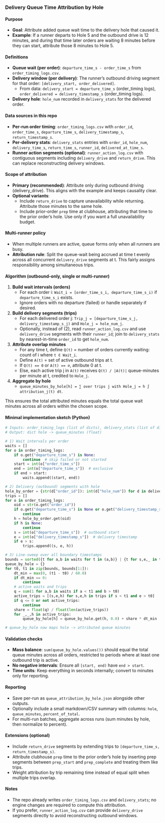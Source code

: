 ### Delivery Queue Time Attribution by Hole

#### Purpose
- **Goal**: Attribute added queue wait time to the delivery hole that caused it.
- **Example**: If a runner departs to Hole 5 and the outbound drive is 12 minutes, and during that time later orders are waiting 8 minutes before they can start, attribute those 8 minutes to Hole 5.

#### Definitions
- **Queue wait (per order)**: `departure_time_s - order_time_s` from `order_timing_logs.csv`.
- **Delivery window (per delivery)**: The runner’s outbound driving segment for that order: `[delivery_start, order_delivered]`.
  - From data: `delivery_start = departure_time_s` (order_timing logs), `order_delivered = delivery_timestamp_s` (order_timing logs).
- **Delivery hole**: `hole_num` recorded in `delivery_stats` for the delivered order.

#### Data sources in this repo
- **Per-run order timing**: `order_timing_logs.csv` with `order_id`, `order_time_s`, `departure_time_s`, `delivery_timestamp_s`, `return_timestamp_s`.
- **Per-delivery stats**: `delivery_stats` entries with `order_id`, `hole_num`, `delivery_time_s`, `return_time_s`, `runner_id`, `delivered_at_time_s`.
- **Runner action segments (optional)**: `runner_action_log.csv` with contiguous segments including `delivery_drive` and `return_drive`. This can replace reconstructing delivery windows.

#### Scope of attribution
- **Primary (recommended)**: Attribute only during outbound driving (delivery_drive). This aligns with the example and keeps causality clear.
- **Optional variants**:
  - Include `return_drive` to capture unavailability while returning. Attribute those minutes to the same hole.
  - Include prior-order `prep` time at clubhouse, attributing that time to the prior order’s hole. Use only if you want a full unavailability budget.

#### Multi-runner policy
- When multiple runners are active, queue forms only when all runners are busy.
- **Attribution rule**: Split the queue-wait being accrued at time t evenly across all concurrent `delivery_drive` segments at t. This fairly assigns responsibility among simultaneous trips.

#### Algorithm (outbound-only, single or multi-runner)
1. **Build wait intervals (orders)**
   - For each order i: `Wait_i = [order_time_s_i, departure_time_s_i)` if `departure_time_s_i` exists.
   - Ignore orders with no departure (failed) or handle separately if desired.
2. **Build delivery segments (trips)**
   - For each delivered order j: `Trip_j = [departure_time_s_j, delivery_timestamp_s_j)` and `Hole_j = hole_num_j`.
   - Optionally, instead of (2), read `runner_action_log.csv` and use `delivery_drive` segments with their `runner_id`; join to `delivery_stats` by nearest-in-time `order_id` to get `hole_num`.
3. **Attribute overlap minutes**
   - For any time t, define `Q(t)` = number of orders currently waiting: count of i where `t ∈ Wait_i`.
   - Define `A(t)` = set of active outbound trips at t.
   - If `Q(t) == 0` or `A(t) == ∅`, attribute 0 at t.
   - Else, each active trip j in `A(t)` receives `Q(t) / |A(t)|` queue-minutes per minute at t, credited to `Hole_j`.
4. **Aggregate by hole**
   - `queue_minutes_by_hole[h] = ∑ over trips j with Hole_j = h ∫ attribution_j(t) dt`.

This ensures the total attributed minutes equals the total queue wait minutes across all orders within the chosen scope.

#### Minimal implementation sketch (Python)
```python
# Inputs: order_timing_logs (list of dicts), delivery_stats (list of dicts)
# Output: dict hole -> queue_minutes (float)

# 1) Wait intervals per order
waits = []
for o in order_timing_logs:
    if o.get("departure_time_s") is None:
        continue  # skip failed or not started
    start = int(o["order_time_s"])
    end = int(o["departure_time_s"])  # exclusive
    if end > start:
        waits.append((start, end))

# 2) Delivery (outbound) segments with hole
hole_by_order = {str(d["order_id"]): int(d["hole_num"]) for d in delivery_stats if d.get("order_id")}
trips = []
for o in order_timing_logs:
    oid = str(o.get("order_id"))
    if o.get("departure_time_s") is None or o.get("delivery_timestamp_s") is None:
        continue
    h = hole_by_order.get(oid)
    if h is None:
        continue
    s = int(o["departure_time_s"])  # outbound start
    e = int(o["delivery_timestamp_s"])  # delivery timestamp
    if e > s:
        trips.append((s, e, h))

# 3) Line-sweep over all boundary timestamps
bounds = sorted({t for a,b in waits for t in (a,b)} | {t for s,e,_ in trips for t in (s,e)})
queue_by_hole = {}
for t0, t1 in zip(bounds, bounds[1:]):
    dt_min = max(0, (t1 - t0) / 60.0)
    if dt_min == 0: 
        continue
    # active waits and trips
    q = sum(1 for a,b in waits if a < t1 and b > t0)
    active_trips = [(s,e,h) for s,e,h in trips if s < t1 and e > t0]
    if q <= 0 or not active_trips:
        continue
    share = float(q) / float(len(active_trips))
    for _,_,h in active_trips:
        queue_by_hole[h] = queue_by_hole.get(h, 0.0) + share * dt_min

# queue_by_hole now maps hole -> attributed queue minutes
```

#### Validation checks
- **Mass balance**: `sum(queue_by_hole.values())` should equal the total queue minutes across all orders, restricted to periods where at least one outbound trip is active.
- **No negative intervals**: Ensure all `[start, end)` have `end > start`.
- **Time units**: Keep everything in seconds internally; convert to minutes only for reporting.

#### Reporting
- Save per-run as `queue_attribution_by_hole.json` alongside other outputs.
- Optionally include a small markdown/CSV summary with columns: `hole`, `queue_minutes`, `percent_of_total`.
- For multi-run batches, aggregate across runs (sum minutes by hole, then normalize to percent).

#### Extensions (optional)
- Include `return_drive` segments by extending trips to `[departure_time_s, return_timestamp_s)`.
- Attribute clubhouse `prep` time to the prior order’s hole by inserting prep segments between `prep_start` and `prep_complete` and treating them like trips.
- Weight attribution by trip remaining time instead of equal split when multiple trips overlap.

#### Notes
- The repo already writes `order_timing_logs.csv` and `delivery_stats`; no engine changes are required to compute this attribution.
- If you prefer, `runner_action_log.csv` can provide `delivery_drive` segments directly to avoid reconstructing outbound windows.
